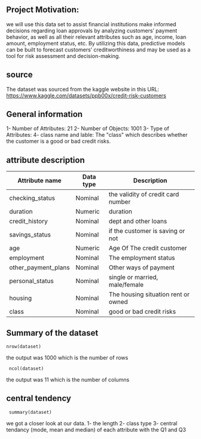 ## Project Motivation:
we will use this data set to assist financial institutions make informed decisions regarding loan approvals by analyzing customers’ payment behavior, as well as all their relevant attributes such as age, income, loan amount, employment status, etc. By utilizing this data, predictive models can be built to forecast customers’ creditworthiness and may be used as a tool for risk assessment and decision-making.

## source

The dataset was sourced from the kaggle website in this URL:
https://www.kaggle.com/datasets/ppb00x/credit-risk-customers 

## General information 

1- Number of Attributes: 21
2- Number of Objects: 1001
3- Type of Attributes:
4- class name and lable:
The "class" which describes whether the customer is a good or bad credit risks.

## attribute description

| Attribute name    | Data type |            Description             |
|-------------------|-----------|------------------------------------|
|checking_status    |Nominal    |the validity of credit card number  |
|duration           |Numeric    |duration                            |
|credit_history     |Nominal    |dept and other loans                |
|savings_status     |Nominal    |if the customer is saving or not    |
|age                |Numeric    |Age Of The credit customer          |
|employment         |Nominal    |The employment status               |
|other_payment_plans|Nominal |Other ways of payment                  |
|personal_status    |Nominal     |single or married, male/female     |
|housing            |Nominal     |The housing situation rent or owned| 
|class              |Nominal     |good or bad credit risks           |


## Summary of the dataset

```{r}
nrow(dataset) 
```
the output was 1000 which is the number of rows

```{r}
 ncol(dataset)
```
the output was 11 which is the number of columns

## central tendency 

```{r}
 summary(dataset)
```
we got a closer look at our data.
1- the length 
2- class type 
3- central tendancy (mode, mean and median) of each attribute with the Q1 and Q3
